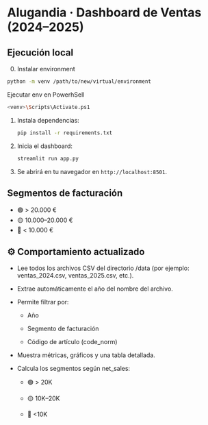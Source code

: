 
# Alugandia · Dashboard de Ventas (2024–2025)

## Ejecución local

0. Instalar environment
```bash
python -m venv /path/to/new/virtual/environment
```

Ejecutar env en PowerhSell
```bash
<venv>\Scripts\Activate.ps1
```

1. Instala dependencias:
   ```bash
   pip install -r requirements.txt
   ```
2. Inicia el dashboard:
   ```bash
   streamlit run app.py
   ```
3. Se abrirá en tu navegador en `http://localhost:8501`.

## Segmentos de facturación
- 🟢 > 20.000 €
- 🟡 10.000–20.000 €
- 🔴 < 10.000 €



## ⚙️ Comportamiento actualizado

- Lee todos los archivos CSV del directorio /data (por ejemplo: ventas_2024.csv, ventas_2025.csv, etc.).
- Extrae automáticamente el año del nombre del archivo.
- Permite filtrar por:

   - Año

   - Segmento de facturación

   - Código de artículo (code_norm)

- Muestra métricas, gráficos y una tabla detallada.
- Calcula los segmentos según net_sales:

   - 🟢 > 20K

   - 🟡 10K–20K

   - 🔴 <10K